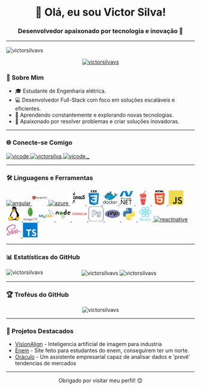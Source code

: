 <h1 align="center">👋 Olá, eu sou Victor Silva!</h1>
<h3 align="center">Desenvolvedor apaixonado por tecnologia e inovação 🚀</h3>


---
<img align="center" src="https://komarev.com/ghpvc/?username=victorsilvavs&label=Profile%20views&color=0e75b6&style=flat" alt="victorsilvavs" />
<p align="center">
  
  <a href="https://github.com/ryo-ma/github-profile-trophy">
    <img src="https://github-profile-trophy.vercel.app/?username=victorsilvavs" alt="victorsilvavs" />
  </a>
</p>

### 📌 Sobre Mim
- 🎓 Estudante de Engenharia elétrica.
- 💻 Desenvolvedor Full-Stack com foco em soluções escaláveis e eficientes.
- 🌱 Aprendendo constantemente e explorando novas tecnologias.
- 🚀 Apaixonado por resolver problemas e criar soluções inovadoras.

---

### 🌐 Conecte-se Comigo
<p align="left">
  <a href="https://dev.to/vicode" target="blank">
    <img align="center" src="https://raw.githubusercontent.com/rahuldkjain/github-profile-readme-generator/master/src/images/icons/Social/devto.svg" alt="vicode" height="30" width="40" />
  </a>
  <a href="https://linkedin.com/in/victorsilva" target="blank">
    <img align="center" src="https://raw.githubusercontent.com/rahuldkjain/github-profile-readme-generator/master/src/images/icons/Social/linked-in-alt.svg" alt="victorsilva" height="30" width="40" />
  </a>
  <a href="https://instagram.com/vicode._" target="blank">
    <img align="center" src="https://raw.githubusercontent.com/rahuldkjain/github-profile-readme-generator/master/src/images/icons/Social/instagram.svg" alt="vicode._" height="30" width="40" />
  </a>
</p>

---

### 🛠️ Linguagens e Ferramentas
<p align="left">
  <a href="https://angular.io" target="_blank" rel="noreferrer">
    <img src="https://angular.io/assets/images/logos/angular/angular.svg" alt="angular" width="40" height="40"/>
  </a>
  <a href="https://angular.io" target="_blank" rel="noreferrer">
    <img src="https://raw.githubusercontent.com/devicons/devicon/master/icons/angularjs/angularjs-original-wordmark.svg" alt="angularjs" width="40" height="40"/>
  </a>
  <a href="https://azure.microsoft.com/en-in/" target="_blank" rel="noreferrer">
    <img src="https://www.vectorlogo.zone/logos/microsoft_azure/microsoft_azure-icon.svg" alt="azure" width="40" height="40"/>
  </a>
  <a href="https://canvasjs.com" target="_blank" rel="noreferrer">
    <img src="https://raw.githubusercontent.com/Hardik0307/Hardik0307/master/assets/canvasjs-charts.svg" alt="canvasjs" width="40" height="40"/>
  </a>
  <a href="https://www.w3schools.com/css/" target="_blank" rel="noreferrer">
    <img src="https://raw.githubusercontent.com/devicons/devicon/master/icons/css3/css3-original-wordmark.svg" alt="css3" width="40" height="40"/>
  </a>
  <a href="https://www.docker.com/" target="_blank" rel="noreferrer">
    <img src="https://raw.githubusercontent.com/devicons/devicon/master/icons/docker/docker-original-wordmark.svg" alt="docker" width="40" height="40"/>
  </a>
  <a href="https://dotnet.microsoft.com/" target="_blank" rel="noreferrer">
    <img src="https://raw.githubusercontent.com/devicons/devicon/master/icons/dot-net/dot-net-original-wordmark.svg" alt="dotnet" width="40" height="40"/>
  </a>
  <a href="https://gulpjs.com" target="_blank" rel="noreferrer">
    <img src="https://raw.githubusercontent.com/devicons/devicon/master/icons/gulp/gulp-plain.svg" alt="gulp" width="40" height="40"/>
  </a>
  <a href="https://www.w3.org/html/" target="_blank" rel="noreferrer">
    <img src="https://raw.githubusercontent.com/devicons/devicon/master/icons/html5/html5-original-wordmark.svg" alt="html5" width="40" height="40"/>
  </a>
  <a href="https://developer.mozilla.org/en-US/docs/Web/JavaScript" target="_blank" rel="noreferrer">
    <img src="https://raw.githubusercontent.com/devicons/devicon/master/icons/javascript/javascript-original.svg" alt="javascript" width="40" height="40"/>
  </a>
  <a href="https://www.linux.org/" target="_blank" rel="noreferrer">
    <img src="https://raw.githubusercontent.com/devicons/devicon/master/icons/linux/linux-original.svg" alt="linux" width="40" height="40"/>
  </a>
  <a href="https://www.mongodb.com/" target="_blank" rel="noreferrer">
    <img src="https://raw.githubusercontent.com/devicons/devicon/master/icons/mongodb/mongodb-original-wordmark.svg" alt="mongodb" width="40" height="40"/>
  </a>
  <a href="https://www.mysql.com/" target="_blank" rel="noreferrer">
    <img src="https://raw.githubusercontent.com/devicons/devicon/master/icons/mysql/mysql-original-wordmark.svg" alt="mysql" width="40" height="40"/>
  </a>
  <a href="https://nodejs.org" target="_blank" rel="noreferrer">
    <img src="https://raw.githubusercontent.com/devicons/devicon/master/icons/nodejs/nodejs-original-wordmark.svg" alt="nodejs" width="40" height="40"/>
  </a>
  <a href="https://www.oracle.com/" target="_blank" rel="noreferrer">
    <img src="https://raw.githubusercontent.com/devicons/devicon/master/icons/oracle/oracle-original.svg" alt="oracle" width="40" height="40"/>
  </a>
  <a href="https://www.photoshop.com/en" target="_blank" rel="noreferrer">
    <img src="https://raw.githubusercontent.com/devicons/devicon/master/icons/photoshop/photoshop-line.svg" alt="photoshop" width="40" height="40"/>
  </a>
  <a href="https://www.php.net" target="_blank" rel="noreferrer">
    <img src="https://raw.githubusercontent.com/devicons/devicon/master/icons/php/php-original.svg" alt="php" width="40" height="40"/>
  </a>
  <a href="https://www.python.org" target="_blank" rel="noreferrer">
    <img src="https://raw.githubusercontent.com/devicons/devicon/master/icons/python/python-original.svg" alt="python" width="40" height="40"/>
  </a>
  <a href="https://reactjs.org/" target="_blank" rel="noreferrer">
    <img src="https://raw.githubusercontent.com/devicons/devicon/master/icons/react/react-original-wordmark.svg" alt="react" width="40" height="40"/>
  </a>
  <a href="https://reactnative.dev/" target="_blank" rel="noreferrer">
    <img src="https://reactnative.dev/img/header_logo.svg" alt="reactnative" width="40" height="40"/>
  </a>
  <a href="https://sass-lang.com" target="_blank" rel="noreferrer">
    <img src="https://raw.githubusercontent.com/devicons/devicon/master/icons/sass/sass-original.svg" alt="sass" width="40" height="40"/>
  </a>
  <a href="https://www.typescriptlang.org/" target="_blank" rel="noreferrer">
    <img src="https://raw.githubusercontent.com/devicons/devicon/master/icons/typescript/typescript-original.svg" alt="typescript" width="40" height="40"/>
  </a>
</p>

---

### 📊 Estatísticas do GitHub
<p align="center">
  <img align="left" src="https://github-readme-stats.vercel.app/api/top-langs?username=victorsilvavs&show_icons=true&locale=en&layout=compact" alt="victorsilvavs" />
  <img align="center" src="https://github-readme-stats.vercel.app/api?username=victorsilvavs&show_icons=true&locale=en" alt="victorsilvavs" />
  <img align="center" src="https://github-readme-streak-stats.herokuapp.com/?user=victorsilvavs&" alt="victorsilvavs" />
</p>

---

### 🏆 Troféus do GitHub
<p align="center">
  <img src="https://github-profile-trophy.vercel.app/?username=victorsilvavs" alt="victorsilvavs" />
</p>

---

### 📝 Projetos Destacados
- [VisionAlign](#) - Inteligencia artificial de imagem para industria
- [Enem](victorsilvavs.github.io/Enem) - Site feito para estudantes do enem, conseguirem ter um norte.
- [Oráculo](#) - Um assistente empresarial capaz de analisar dados e 'prevê' tendencias de mercados

---

<p align="center">Obrigado por visitar meu perfil! 😊</p>
